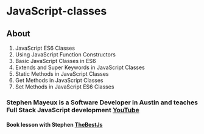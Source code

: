 # JavaScript-classes
## About
1. JavaScript ES6 Classes
2. Using JavaScript Function Constructors
3. Basic JavaScript Classes in ES6
4. Extends and Super Keywords in JavaScript Classes
5. Static Methods in JavaScript Classes
6. Get Methods in JavaScript Classes
7. Set Methods in JavaScript ES6 Classes
### Stephen Mayeux is a Software Developer in Austin and teaches Full Stack JavaScript development  [YouTube](https://www.youtube.com/watch?v=vdT-wjEoH-0&list=PLtwj5TTsiP7uTKfTQbcmb59mWXosLP_7S&index=1)
 #### Book lesson with Stephen [TheBestJs](https://www.thebestjs.com) 

